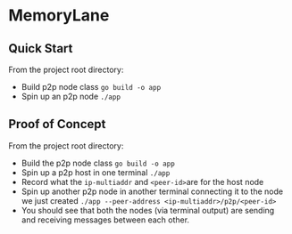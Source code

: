 # MemoryLane

## Quick Start

From the project root directory:

- Build p2p node class `go build -o app`
- Spin up an p2p node `./app`

## Proof of Concept

From the project root directory:

- Build the p2p node class `go build -o app`
- Spin up a p2p host in one terminal `./app`
- Record what the `ip-multiaddr` and `<peer-id>`are for the host node
- Spin up another p2p node in another terminal connecting it to the node we just created `./app --peer-address <ip-multiaddr>/p2p/<peer-id>`
- You should see that both the nodes (via terminal output) are sending and receiving messages between each other.
